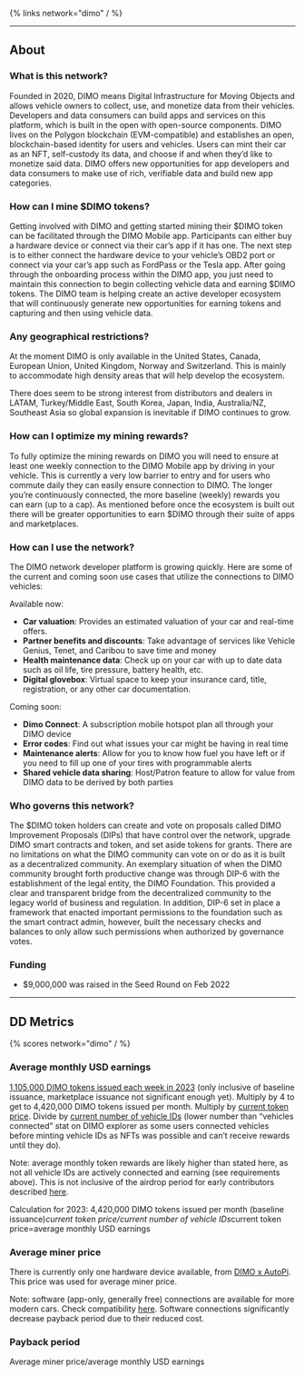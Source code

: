 {% links network="dimo" / %}

---

## About

### What is this network?

Founded in 2020, DIMO means Digital Infrastructure for Moving Objects and allows vehicle owners to collect, use, and monetize data from their vehicles. Developers and data consumers can build apps and services on this platform, which is built in the open with open-source components. DIMO lives on the Polygon blockchain (EVM-compatible) and establishes an open, blockchain-based identity for users and vehicles. Users can mint their car as an NFT, self-custody its data, and choose if and when they’d like to monetize said data. DIMO offers new opportunities for app developers and data consumers to make use of rich, verifiable data and build new app categories.

### How can I mine $DIMO tokens?

Getting involved with DIMO and getting started mining their $DIMO token can be facilitated through the DIMO Mobile app. Participants can either buy a hardware device or connect via their car’s app if it has one. The next step is to either connect the hardware device to your vehicle’s OBD2 port or connect via your car’s app such as FordPass or the Tesla app. After going through the onboarding process within the DIMO app, you just need to maintain this connection to begin collecting vehicle data and earning $DIMO tokens. The DIMO team is helping create an active developer ecosystem that will continuously generate new opportunities for earning tokens and capturing and then using vehicle data.

### Any geographical restrictions?

At the moment DIMO is only available in the United States, Canada, European Union, United Kingdom, Norway and Switzerland. This is mainly to accommodate high density areas that will help develop the ecosystem.

There does seem to be strong interest from distributors and dealers in LATAM, Turkey/Middle East, South Korea, Japan, India, Australia/NZ, Southeast Asia so global expansion is inevitable if DIMO continues to grow.

### How can I optimize my mining rewards?

To fully optimize the mining rewards on DIMO you will need to ensure at least one weekly connection to the DIMO Mobile app by driving in your vehicle. This is currently a very low barrier to entry and for users who commute daily they can easily ensure connection to DIMO. The longer you’re continuously connected, the more baseline (weekly) rewards you can earn (up to a cap). As mentioned before once the ecosystem is built out there will be greater opportunities to earn $DIMO through their suite of apps and marketplaces.

### How can I use the network?

The DIMO network developer platform is growing quickly. Here are some of the current and coming soon use cases that utilize the connections to DIMO vehicles:

Available now:

- **Car valuation**: Provides an estimated valuation of your car and real-time offers.
- **Partner benefits and discounts**: Take advantage of services like Vehicle Genius, Tenet, and Caribou to save time and money
- **Health maintenance data**: Check up on your car with up to date data such as oil life, tire pressure, battery health, etc.
- **Digital glovebox**: Virtual space to keep your insurance card, title, registration, or any other car documentation.

Coming soon:

- **Dimo Connect**: A subscription mobile hotspot plan all through your DIMO device
- **Error codes**: Find out what issues your car might be having in real time
- **Maintenance alerts**: Allow for you to know how fuel you have left or if you need to fill up one of your tires with programmable alerts
- **Shared vehicle data sharing**: Host/Patron feature to allow for value from DIMO data to be derived by both parties

### Who governs this network?

The $DIMO token holders can create and vote on proposals called DIMO Improvement Proposals (DIPs) that have control over the network, upgrade DIMO smart contracts and token, and set aside tokens for grants. There are no limitations on what the DIMO community can vote on or do as it is built as a decentralized community. An exemplary situation of when the DIMO community brought forth productive change was through DIP-6 with the establishment of the legal entity, the DIMO Foundation. This provided a clear and transparent bridge from the decentralized community to the legacy world of business and regulation. In addition, DIP-6 set in place a framework that enacted important permissions to the foundation such as the smart contract admin, however, built the necessary checks and balances to only allow such permissions when authorized by governance votes.

### Funding

- $9,000,000 was raised in the Seed Round on Feb 2022

---

## DD Metrics

{% scores network="dimo" / %}

### Average monthly USD earnings

[1,105,000 DIMO tokens issued each week in 2023](https://docs.dimo.zone/governance/dip2) (only inclusive of baseline issuance, marketplace issuance not significant enough yet). Multiply by 4 to get to 4,420,000 DIMO tokens issued per month. Multiply by [current token price](https://quickswap.exchange/#/swap?outputCurrency=0xe261d618a959afffd53168cd07d12e37b26761db&swapIndex=0). Divide by [current number of vehicle IDs](https://dune.com/dylan_dimo/dimo) (lower number than “vehicles connected” stat on DIMO explorer as some users connected vehicles before minting vehicle IDs as NFTs was possible and can’t receive rewards until they do).

Note: average monthly token rewards are likely higher than stated here, as not all vehicle IDs are actively connected and earning (see requirements above). This is not inclusive of the airdrop period for early contributors described [here](https://docs.dimo.zone/mainnet/airdrop/airdrop-total).

Calculation for 2023: 4,420,000 DIMO tokens issued per month (baseline issuance)*current token price/current number of vehicle IDs*current token price=average monthly USD earnings

### Average miner price

There is currently only one hardware device available, from [DIMO x AutoPi](https://shop.dimo.zone/products/dimo-data-device?title=default%2520title). This price was used for average miner price.

Note: software (app-only, generally free) connections are available for more modern cars. Check compatibility [here](https://explorer.dimo.zone/vehicles). Software connections significantly decrease payback period due to their reduced cost.

### Payback period

Average miner price/average monthly USD earnings
